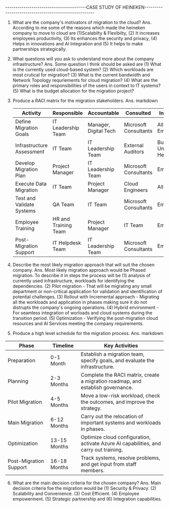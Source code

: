 ----------------------------------------CASE STUDY OF HEINEKEN-----------------------------------------------------
1. What are the company's motivators of migration to the cloud?
Ans.
According to me some of the reasons which made the heineken company to move to cloud are (1)Scalabilty & Flexibilty, (2) It increases employees productivity, (3) Its enhances the security and privacy, (4) Helps in innovations and AI Integration and (5) It helps to make partnerships strategically.

2. What questions will you ask to understand more about the company infrastructure?
Ans.
Some question I think should be asked are (1) What is the currently used cloud-based system? (2) Which workloads are most crutical for migration? (3) What is the current bandwidth and Network Topology requriements for cloud migration? (4) What are the primary roles and responsibilities of the users in context to IT systems? (5) What is the budget allocation for the migration project?

3. Produce a RACI matrix for the migration stakeholders.
Ans. markdown

     | Activity	             | Responsible	      | Accountable	          | Consulted	           | Informed            |
     | ------------------------- | -------------------- | --------------------- | ----------------------- | ------------------- |
     | Define Migration Goals	   | IT Leadership Team	 | Manager, Digital Tech	| Microsoft Consultants	 | All Employees       |
     | Infrastructure Assessment | IT Team	           | IT Leadership Team	| External Auditors	      | Business Unit Heads |
     | Develop Migration Plan	   | Project Manager	 | IT Leadership Team    | Microsoft Consultants	 | Employees           |
     | Execute Data Migration	   | IT Team	           | Project Manager       | Cloud Engineers	      | All Teams           | 
     | Test and Validate Systems | QA Team	           | IT Team	          | Microsoft Consultants	 | Employees           |
     | Employee Training	        | HR and Training Team | Project Manager       | IT Team	                | Employees           |
     | Post-Migration Support	   | IT Helpdesk Team	 | IT Leadership Team	| Microsoft Consultants	 | Employees           |
   
4. Describe the most likely migration approach that will suit the chosen company.
Ans.
Most likely migration approach would be Phased migration. To describe it in steps the process will be (1) analysis of currently used infrastructure, workloads for identifying the dependencies. (2) Pilot migration - That will be migrating any small department or non-critical application for validation and identification of potential challenges. (3) Rollout with Incremental approach - Migrating all the workloads and application in phases making sure it do not distrupts the company's ongoing operations. (4) Hybrid environment - For seamless integration of worloads and cloud systems during the transition period. (5) Optimization - Verifying the post-migration cloud resources and AI Services meeting the company requirements.

5. Produce a high level schedule for the migration process.
Ans. markdown

| Phase	               | Timeline     | Key Activities                                                                        |
| ---------------------- | ------------ | ------------------------------------------------------------------------------------- |
| Preparation	          | 0-1 Month    | Establish a migration team, specify goals, and evaluate the infrastructure.           | 
| Planning	          | 2-3 Months   | Complete the RACI matrix, create a migration roadmap, and establish governance.       |
| Pilot Migration        | 4-5 Months   | Move a low-risk workload, check the outcomes, and improve the strategy.               |
| Main Migration         | 6-12 Months  | Carry out the relocation of important systems and workloads in phases.                |
| Optimization	          | 13-15 Months | Optimize cloud configuration, activate Azure AI capabilities, and carry out training. |
| Post-Migration Support | 16-18 Months | Track systems, resolve problems, and get input from staff members.                    |

6. What are the main decision criteria for the chosen company?
Ans.
Main decision criteria foe the migration would be (1) Security & Privacy. (2) Scalability and Convenience. (3) Cost Efficient. (4) Employee empowerment. (5) Strategic partnership and (6) Integration capabilities.
